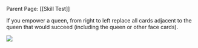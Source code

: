 Parent Page: [[Skill Test]]

If you empower a queen, from right to left replace all cards adjacent to the queen that would succeed (including the queen or other face cards).

![](https://media.giphy.com/media/cCFTJwSgz4V3xD5K59/giphy.gif?cid=790b761160f6974d5edee8e38b0fa0d62ef933461b045275&rid=giphy.gif&ct=g)